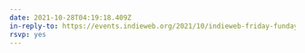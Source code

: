 ```yaml
---
date: 2021-10-28T04:19:18.409Z
in-reply-to: https://events.indieweb.org/2021/10/indieweb-friday-funday-halloween-edition-jlycDSXyQ8UL
rsvp: yes
---
```



